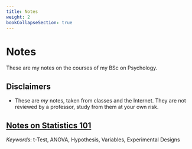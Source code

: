 ```yaml
---
title: Notes
weight: 2
bookCollapseSection: true
---
```


# Notes

These are my notes on the courses of my BSc on Psychology.

## Disclaimers

* These are *my* notes, taken from classes and the Internet. They are not reviewed by a professor, study from them at your own risk.

## [Notes on Statistics 101](/docs/notes/statistics-101/)

*Keywords*: t-Test, ANOVA, Hypothesis, Variables, Experimental Designs